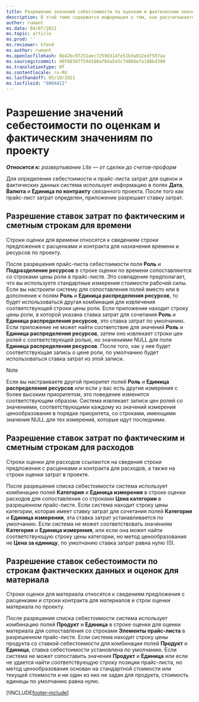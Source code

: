 ```yaml
---
title: Разрешение значений себестоимости по оценкам и фактическим значениям по проекту
description: В этой теме содержится информация о том, как рассчитывается себестоимость для оценок проекта и фактических данных.
author: rumant
ms.date: 04/07/2021
ms.topic: article
ms.prod: ''
ms.reviewer: kfend
ms.author: rumant
ms.openlocfilehash: 6b42bc97251aec7259d314fe51b3a012edf597aa
ms.sourcegitcommit: 40f68387f594180af64a5e5c748b6efa188bd300
ms.translationtype: HT
ms.contentlocale: ru-RU
ms.lasthandoff: 05/10/2021
ms.locfileid: "6004412"
---
```

# <a name="resolve-cost-prices-on-project-estimates-and-actuals"></a>Разрешение значений себестоимости по оценкам и фактическим значениям по проекту 

_**Относится к:** развертывание Lite — от сделки до счетов-проформ_

Для определения себестоимости и прайс-листа затрат для оценок и фактических данных система использует информацию в полях **Дата**, **Валюта** и **Единица по контракту** связанного проекта. После того как прайс-лист затрат определен, приложение разрешает ставку затрат.

## <a name="resolving-cost-rates-on-actual-and-estimate-lines-for-time"></a>Разрешение ставок затрат по фактическим и сметным строкам для времени

Строки оценки для времени относятся к сведениям строки предложения с расценками и контракта для назначения времени и ресурсов по проекту.

После разрешения прайс-листа себестоимости поля **Роль** и **Подразделение ресурсов** в строке оценки по времени сопоставляются со строками цены роли в прайс-листе. Это совпадение предполагает, что вы используете стандартные измерения стоимости рабочей силы. Если вы настроили систему для сопоставления полей вместо или в дополнение к полям **Роль** и **Единица распределения ресурсов**, то будет использоваться другая комбинация для извлечения соответствующей строки цены роли. Если приложение находит строку цены роли, в которой указана ставка затрат для сочетания **Роль** и **Единица распределения ресурсов**, это ставка затрат по умолчанию. Если приложение не может найти соответствие для значений **Роль** и **Единица распределения ресурсов**, затем оно извлекает строки цен ролей с соответствующей ролью, но значениями NULL для поля **Единица распределения ресурсов**. После того, как у нее будет соответствующая запись о цене роли, по умолчанию будет использоваться ставка затрат из этой записи. 

> [!NOTE]
> Если вы настраиваете другой приоритет полей **Роль** и **Единица распределения ресурсов** или если у вас есть другие измерения с более высоким приоритетом, это поведение изменится соответствующим образом. Система извлекает записи цен ролей со значениями, соответствующими каждому из значений измерения ценообразования в порядке приоритета, со строками, имеющими значения NULL для тех измерений, которые идут последними.

## <a name="resolving-cost-rates-on-actual-and-estimate-lines-for-expense"></a>Разрешение ставок затрат по фактическим и сметным строкам для расходов

Строки оценки для расходов ссылаются на сведения строки предложения с расценками и контракта для расходов, а также на строки оценки затрат в проекте.

После разрешения списка себестоимости система использует комбинацию полей **Категория** и **Единица измерения** в строке оценки расходов для сопоставления со строками **Цена категории** в разрешенном прайс-листе. Если система находит строку цены категории, которая имеет ставку затрат для сочетания полей **Категория** и **Единица измерения**, эта ставка затрат устанавливается по умолчанию. Если система не может соответствовать значениям **Категория** и **Единица измерения**, или если она может найти соответствующую строку цены категории, но метод ценообразования не **Цена за единицу**, по умолчанию ставка затрат равна нулю (0).

## <a name="resolving-cost-rates-on-actual-and-estimate-lines-for-material"></a>Разрешение ставок себестоимости по строкам фактических данных и оценок для материала

Строки оценки для материала относятся к сведениям предложения с расценками и строки контракта для материалов и строк оценки материала по проекту.

После разрешения списка себестоимости система использует комбинацию полей **Продукт** и **Единица** в строке оценки для оценки материала для сопоставления со строками **Элементы прайс-листа** в разрешенном прайс-листе. Если система находит строку цены продукта со ставкой себестоимости для комбинации полей **Продукт** и **Единица**, ставка себестоимости установлена по умолчанию. Если система не может сопоставить значения **Продукт** и **Единица** или если не удается найти соответствующую строку позиции прайс-листа, но метод ценообразования основан на стандартной стоимости или текущей стоимости и ни один из них не задан для продукта, стоимость единицы по умолчанию равна нулю.


[!INCLUDE[footer-include](../../includes/footer-banner.md)]
